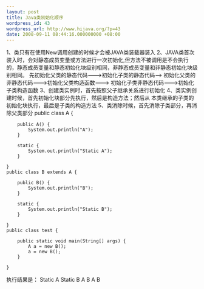 ```yaml
---
layout: post
title: Java类初始化顺序
wordpress_id: 43
wordpress_url: http://www.hijava.org/?p=43
date: 2008-09-11 08:44:16.000000000 +08:00
---
```

1、类只有在使用New调用创建的时候才会被JAVA类装载器装入
2、JAVA类首次装入时，会对静态成员变量或方法进行一次初始化,但方法不被调用是不会执行的，静态成员变量和静态初始化块级别相同，非静态成员变量和非静态初始化块级别相同。
先初始化父类的静态代码---&gt;初始化子类的静态代码--&gt;
初始化父类的非静态代码---&gt;初始化父类构造函数---&gt;
初始化子类非静态代码---&gt;初始化子类构造函数
3、创建类实例时，首先按照父子继承关系进行初始化
4、类实例创建时候，首先初始化块部分先执行，然后是构造方法；然后从
本类继承的子类的初始化块执行，最后是子类的构造方法
5、类消除时候，首先消除子类部分，再消除父类部分
	public class A {

		public A() {
			System.out.println("A");
		}

		static {
			System.out.println("Static A");
		}

	}
	public class B extends A {

		public B() {
			System.out.println("B");
		}

		static {
			System.out.println("Static B");
		}

	}
	public class test {

		public static void main(String[] args) {
			A a = new B();
			a = new B();
		}

	}
执行结果是：
	Static A
	Static B
	A
	B
	A
	B
